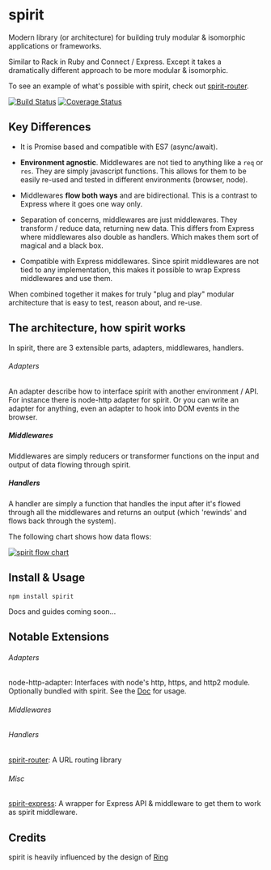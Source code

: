 # spirit
Modern library (or architecture) for building truly modular & isomorphic applications or frameworks.

Similar to Rack in Ruby and Connect / Express. Except it takes a dramatically different approach to be more modular & isomorphic.

To see an example of what's possible with spirit, check out [spirit-router](https://github.com/spirit-js/spirit-router).

[![Build Status](https://travis-ci.org/spirit-js/spirit.svg?branch=master)](https://travis-ci.org/spirit-js/spirit)
[![Coverage Status](https://coveralls.io/repos/github/spirit-js/spirit/badge.svg?branch=master)](https://coveralls.io/github/spirit-js/spirit?branch=master)

## Key Differences
- It is Promise based and compatible with ES7 (async/await).

- __Environment agnostic__. Middlewares are not tied to anything like a `req` or `res`. They are simply javascript functions. This allows for them to be easily re-used and tested in different environments (browser, node).

- Middlewares __flow both ways__ and are bidirectional. This is a contrast to Express where it goes one way only.

- Separation of concerns, middlewares are just middlewares. They transform / reduce data, returning new data. This differs from Express where middlewares also double as handlers. Which makes them sort of magical and a black box.

- Compatible with Express middlewares. Since spirit middlewares are not tied to any implementation, this makes it possible to wrap Express middlewares and use them.

When combined together it makes for truly "plug and play" modular architecture that is easy to test, reason about, and re-use.

## The architecture, how spirit works
In spirit, there are 3 extensible parts, adapters, middlewares, handlers.

###### Adapters
An adapter describe how to interface spirit with another environment / API. For instance there is node-http adapter for spirit. Or you can write an adapter for anything, even an adapter to hook into DOM events in the browser.

##### Middlewares
Middlewares are simply reducers or transformer functions on the input and output of data flowing through spirit.

##### Handlers
A handler are simply a function that handles the input after it's flowed through all the middlewares and returns an output (which 'rewinds' and flows back through the system).

The following chart shows how data flows:

[![spirit flow chart](https://github.com/spirit-js/spirit/blob/master/docs/flow-chart.png)](https://github.com/spirit-js/spirit/blob/master/docs/flow-chart.png)

## Install & Usage
`npm install spirit`

Docs and guides coming soon...

## Notable Extensions
###### Adapters
node-http-adapter: Interfaces with node's http, https, and http2 module. Optionally bundled with spirit. See the [Doc]() for usage.

###### Middlewares

###### Handlers
[spirit-router](https://github.com/spirit-js/spirit-router):
A URL routing library

###### Misc
[spirit-express](https://github.com/spirit-js/spirit-express):
A wrapper for Express API & middleware to get them to work as spirit middleware.

## Credits
spirit is heavily influenced by the design of [Ring](https://github.com/ring-clojure/ring)
